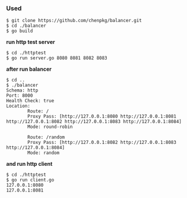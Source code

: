### Used

```shell
$ git clone https://github.com/chenpkg/balancer.git
$ cd ./balancer
$ go build
```

**run http test server**

```shell
$ cd ./httptest
$ go run server.go 8080 8081 8082 8083
```

**after run balancer**

```shell
$ cd ..
$ ./balancer
Schema: http
Port: 8000
Health Check: true
Location:
        Route: /
        Proxy Pass: [http://127.0.0.1:8080 http://127.0.0.1:8081 http://127.0.0.1:8082 http://127.0.0.1:8083 http://127.0.0.1:8084]
        Mode: round-robin

        Route: /random
        Proxy Pass: [http://127.0.0.1:8082 http://127.0.0.1:8083 http://127.0.0.1:8084]
        Mode: random
```

**and run http client**

```shell
$ cd ./httptest
$ go run client.go
127.0.0.1:8080
127.0.0.1:8081
```
